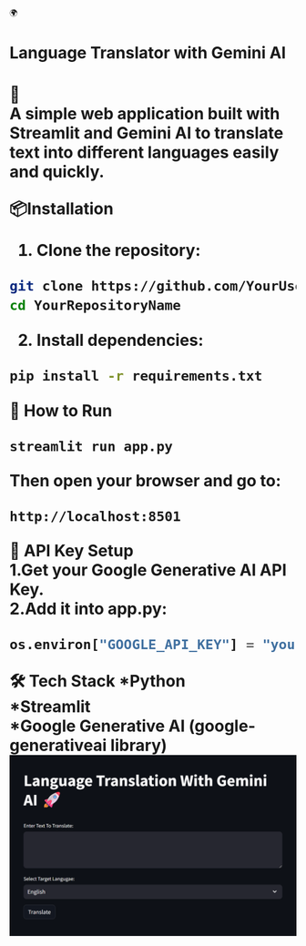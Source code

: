 🌍<h1>Language Translator with Gemini AI<h1>🚀
<br>
A simple web application built with Streamlit and Gemini AI to translate text into different languages easily and quickly.
<br>

📦Installation

1. Clone the repository:
```bash
git clone https://github.com/YourUsername/YourRepositoryName.git
cd YourRepositoryName
```
2. Install dependencies:
```bash
pip install -r requirements.txt
```
🚀 How to Run
```bash
streamlit run app.py
```
Then open your browser and go to:
```text
http://localhost:8501
```
🔑 API Key Setup
<br>
1.Get your Google Generative AI API Key.
<br>
2.Add it into app.py:
<br>
```python
os.environ["GOOGLE_API_KEY"] = "your-api-key-here"
```
🛠️ Tech Stack
*Python
<br>
*Streamlit
<br>
*Google Generative AI (google-generativeai library)
<br>
![image alt](https://github.com/ValiShaik03/Language_Translator/blob/91950f47c262fdfd5d8f82e38bc1b76c46118d23/screenshot.png)

